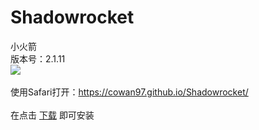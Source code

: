 # Shadowrocket
小火箭<br>版本号：2.1.11<br>
<img src="https://is2-ssl.mzstatic.com/image/thumb/Purple128/v4/22/a7/f2/22a7f210-7de5-8d7f-e7a2-24f498c605ca/AppIcon-1x_U007emarketing-85-220-0-9.png/246x0w.jpg">
<br><br>
使用Safari打开：<a href="https://cowan97.github.io/Shadowrocket/">https://cowan97.github.io/Shadowrocket/</a>
<br><br>
在点击 <a href="itms-services://?action=download-manifest&url=./Shadowrocket.plist">下载</a> 即可安装
